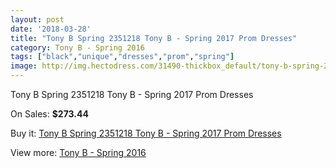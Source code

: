 ```yaml
---
layout: post
date: '2018-03-28'
title: "Tony B Spring 2351218 Tony B - Spring 2017 Prom Dresses"
category: Tony B - Spring 2016
tags: ["black","unique","dresses","prom","spring"]
image: http://img.hectodress.com/31490-thickbox_default/tony-b-spring-2351218-tony-b-spring-2012-prom-dresses.jpg
---
```

Tony B Spring 2351218 Tony B - Spring 2017 Prom Dresses

On Sales: **$273.44**
<a href="https://www.hectodress.com/tony-b-spring-2013/14433-tony-b-spring-2351218-tony-b-spring-2012-prom-dresses.html"><amp-img layout="responsive" width="600" height="600" src="//img.hectodress.com/31490-thickbox_default/tony-b-spring-2351218-tony-b-spring-2012-prom-dresses.jpg" alt="Tony B Spring 2351218 Tony B - Spring 2017 Prom Dresses 0" /></a>
<a href="https://www.hectodress.com/tony-b-spring-2013/14433-tony-b-spring-2351218-tony-b-spring-2012-prom-dresses.html"><amp-img layout="responsive" width="600" height="600" src="//img.hectodress.com/31494-thickbox_default/tony-b-spring-2351218-tony-b-spring-2012-prom-dresses.jpg" alt="Tony B Spring 2351218 Tony B - Spring 2017 Prom Dresses 1" /></a>
<a href="https://www.hectodress.com/tony-b-spring-2013/14433-tony-b-spring-2351218-tony-b-spring-2012-prom-dresses.html"><amp-img layout="responsive" width="600" height="600" src="//img.hectodress.com/31493-thickbox_default/tony-b-spring-2351218-tony-b-spring-2012-prom-dresses.jpg" alt="Tony B Spring 2351218 Tony B - Spring 2017 Prom Dresses 2" /></a>
<a href="https://www.hectodress.com/tony-b-spring-2013/14433-tony-b-spring-2351218-tony-b-spring-2012-prom-dresses.html"><amp-img layout="responsive" width="600" height="600" src="//img.hectodress.com/31492-thickbox_default/tony-b-spring-2351218-tony-b-spring-2012-prom-dresses.jpg" alt="Tony B Spring 2351218 Tony B - Spring 2017 Prom Dresses 3" /></a>
<a href="https://www.hectodress.com/tony-b-spring-2013/14433-tony-b-spring-2351218-tony-b-spring-2012-prom-dresses.html"><amp-img layout="responsive" width="600" height="600" src="//img.hectodress.com/31491-thickbox_default/tony-b-spring-2351218-tony-b-spring-2012-prom-dresses.jpg" alt="Tony B Spring 2351218 Tony B - Spring 2017 Prom Dresses 4" /></a>

Buy it: [Tony B Spring 2351218 Tony B - Spring 2017 Prom Dresses](https://www.hectodress.com/tony-b-spring-2013/14433-tony-b-spring-2351218-tony-b-spring-2012-prom-dresses.html "Tony B Spring 2351218 Tony B - Spring 2017 Prom Dresses")

View more: [Tony B - Spring 2016](https://www.hectodress.com/258-tony-b-spring-2013 "Tony B - Spring 2016")